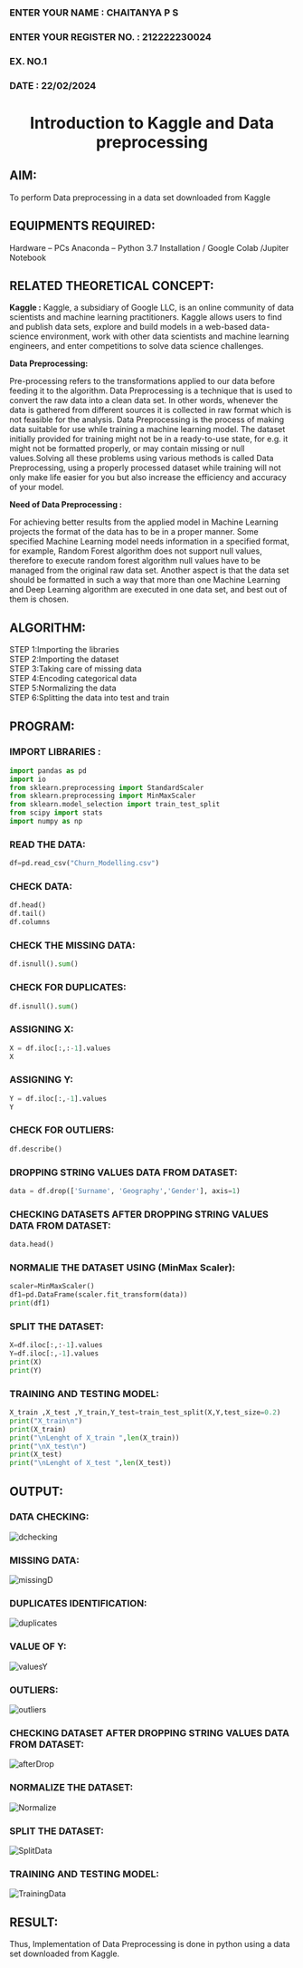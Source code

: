 <H3>ENTER YOUR NAME : CHAITANYA P S</H3>
<H3>ENTER YOUR REGISTER NO. : 212222230024</H3>
<H3>EX. NO.1</H3>
<H3>DATE : 22/02/2024</H3>
<H1 ALIGN =CENTER> Introduction to Kaggle and Data preprocessing</H1>

## AIM:

To perform Data preprocessing in a data set downloaded from Kaggle

## EQUIPMENTS REQUIRED:
Hardware – PCs
Anaconda – Python 3.7 Installation / Google Colab /Jupiter Notebook

## RELATED THEORETICAL CONCEPT:

**Kaggle :**
Kaggle, a subsidiary of Google LLC, is an online community of data scientists and machine learning practitioners. Kaggle allows users to find and publish data sets, explore and build models in a web-based data-science environment, work with other data scientists and machine learning engineers, and enter competitions to solve data science challenges.

**Data Preprocessing:**

Pre-processing refers to the transformations applied to our data before feeding it to the algorithm. Data Preprocessing is a technique that is used to convert the raw data into a clean data set. In other words, whenever the data is gathered from different sources it is collected in raw format which is not feasible for the analysis.
Data Preprocessing is the process of making data suitable for use while training a machine learning model. The dataset initially provided for training might not be in a ready-to-use state, for e.g. it might not be formatted properly, or may contain missing or null values.Solving all these problems using various methods is called Data Preprocessing, using a properly processed dataset while training will not only make life easier for you but also increase the efficiency and accuracy of your model.

**Need of Data Preprocessing :**

For achieving better results from the applied model in Machine Learning projects the format of the data has to be in a proper manner. Some specified Machine Learning model needs information in a specified format, for example, Random Forest algorithm does not support null values, therefore to execute random forest algorithm null values have to be managed from the original raw data set.
Another aspect is that the data set should be formatted in such a way that more than one Machine Learning and Deep Learning algorithm are executed in one data set, and best out of them is chosen.


## ALGORITHM:
STEP 1:Importing the libraries<BR>
STEP 2:Importing the dataset<BR>
STEP 3:Taking care of missing data<BR>
STEP 4:Encoding categorical data<BR>
STEP 5:Normalizing the data<BR>
STEP 6:Splitting the data into test and train<BR>

##  PROGRAM:

### IMPORT LIBRARIES : 

```py
import pandas as pd
import io
from sklearn.preprocessing import StandardScaler
from sklearn.preprocessing import MinMaxScaler
from sklearn.model_selection import train_test_split
from scipy import stats
import numpy as np
```

### READ THE DATA: 
```py
df=pd.read_csv("Churn_Modelling.csv")
```

### CHECK DATA: 
```py
df.head()
df.tail()
df.columns
```

### CHECK THE MISSING DATA:
```py
df.isnull().sum()
```

### CHECK FOR DUPLICATES:
```py
df.isnull().sum()
```

### ASSIGNING X:
```py
X = df.iloc[:,:-1].values
X
```

### ASSIGNING Y:
```py
Y = df.iloc[:,-1].values
Y
```

### CHECK FOR OUTLIERS:
```py
df.describe()
```

### DROPPING STRING VALUES DATA FROM DATASET:
```py
data = df.drop(['Surname', 'Geography','Gender'], axis=1)
```

### CHECKING DATASETS AFTER DROPPING STRING VALUES DATA FROM DATASET:
```py
data.head()
```

### NORMALIE THE DATASET USING (MinMax Scaler):
```py
scaler=MinMaxScaler()
df1=pd.DataFrame(scaler.fit_transform(data))
print(df1)
```

### SPLIT THE DATASET:
```py
X=df.iloc[:,:-1].values
Y=df.iloc[:,-1].values
print(X)
print(Y)
```

### TRAINING AND TESTING MODEL:
```py
X_train ,X_test ,Y_train,Y_test=train_test_split(X,Y,test_size=0.2)
print("X_train\n")
print(X_train)
print("\nLenght of X_train ",len(X_train))
print("\nX_test\n")
print(X_test)
print("\nLenght of X_test ",len(X_test))
```

## OUTPUT:

### DATA CHECKING:
![dchecking](https://github.com/chaitanya18c/Ex-1-NN/assets/119392724/59487138-7238-49dc-bd70-c2cd756fa681)


### MISSING DATA:
![missingD](https://github.com/chaitanya18c/Ex-1-NN/assets/119392724/4ed11ad1-66e2-4dc7-ba24-09a1a1b79881)

### DUPLICATES IDENTIFICATION:
![duplicates](https://github.com/chaitanya18c/Ex-1-NN/assets/119392724/9ba06ec2-7e58-459d-872c-98c9ba819b38)

### VALUE OF Y:
![valuesY](https://github.com/chaitanya18c/Ex-1-NN/assets/119392724/8da0675d-f15e-4537-9c13-0c0fc21e9cc0)

### OUTLIERS:
![outliers](https://github.com/chaitanya18c/Ex-1-NN/assets/119392724/bdcf5f34-4159-4d95-b318-ef33d52044a8)

### CHECKING DATASET AFTER DROPPING STRING VALUES DATA FROM DATASET:
![afterDrop](https://github.com/chaitanya18c/Ex-1-NN/assets/119392724/d7d78c92-fb24-4f63-9ee8-c0efde12ada1)

### NORMALIZE THE DATASET:
![Normalize](https://github.com/chaitanya18c/Ex-1-NN/assets/119392724/41db4834-3565-402c-a304-904498bb78b5)

### SPLIT THE DATASET:
![SplitData](https://github.com/chaitanya18c/Ex-1-NN/assets/119392724/aa482c99-3b91-404c-aa15-86b7c34baf81)

### TRAINING AND TESTING MODEL:
![TrainingData](https://github.com/chaitanya18c/Ex-1-NN/assets/119392724/74caf344-566d-4517-b76a-2c730c73082e)

## RESULT:
Thus, Implementation of Data Preprocessing is done in python  using a data set downloaded from Kaggle.
